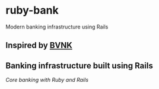 # ruby-bank
Modern banking infrastructure using Rails

## Inspired by [BVNK](https://github.com/BVNK/bank)

## Banking infrastructure built using Rails
_Core banking with Ruby and Rails_
